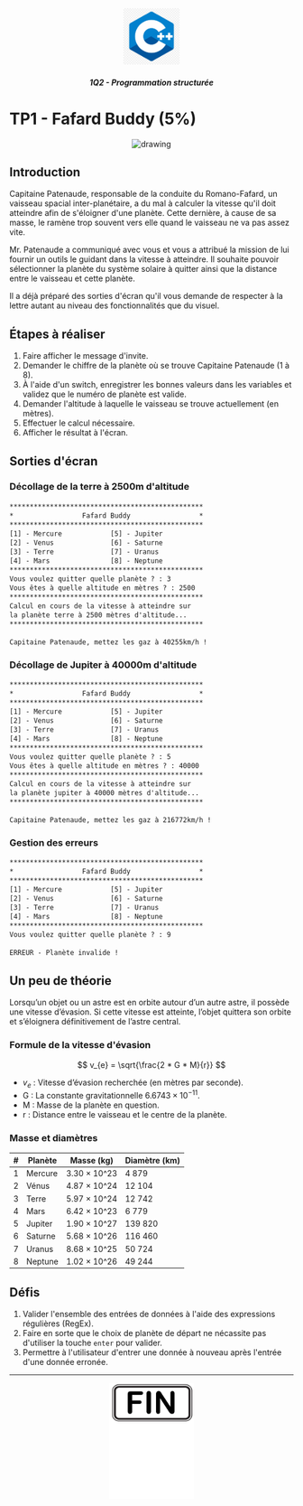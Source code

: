 <p align="Center"><img src="../../_includes//logo.jpg" alt="drawing" width="100"/></p>
<h5 align="Center">1Q2 - Programmation structurée</h5>

# TP1 - Fafard Buddy (5%)
<p align="Center"><img src="./images/team.avif" alt="drawing" width="350"/></p>

## Introduction
Capitaine Patenaude, responsable de la conduite du Romano-Fafard, un vaisseau spacial inter-planétaire, a du mal à calculer la vitesse qu'il doit atteindre afin de  s'éloigner d'une planète.  Cette dernière, à cause de sa masse, le ramène trop souvent vers elle quand le vaisseau ne va pas assez vite.

Mr. Patenaude a communiqué avec vous et vous a attribué la mission de lui fournir un outils le guidant dans la vitesse à atteindre.  Il souhaite pouvoir sélectionner la planète du système solaire à quitter ainsi que la distance entre le vaisseau et cette planète.

Il a déjà préparé des sorties d'écran qu'il vous demande de respecter à la lettre autant au niveau des fonctionnalités que du visuel.

## Étapes à réaliser
1. Faire afficher le message d'invite.
2. Demander le chiffre de la planète où se trouve Capitaine Patenaude (1 à 8).
3. À l'aide d'un switch, enregistrer les bonnes valeurs dans les variables et validez que le numéro de planète est valide.
4. Demander l'altitude à laquelle le vaisseau se trouve actuellement (en mètres).
5. Effectuer le calcul nécessaire.
6. Afficher le résultat à l'écran.
   
## Sorties d'écran
### Décollage de la terre à 2500m d'altitude
```
************************************************
*                 Fafard Buddy                 *
************************************************
[1] - Mercure            [5] - Jupiter
[2] - Venus              [6] - Saturne
[3] - Terre              [7] - Uranus
[4] - Mars               [8] - Neptune
************************************************
Vous voulez quitter quelle planète ? : 3
Vous êtes à quelle altitude en mètres ? : 2500
************************************************
Calcul en cours de la vitesse à atteindre sur
la planète terre à 2500 mètres d'altitude...
************************************************

Capitaine Patenaude, mettez les gaz à 40255km/h !
```

### Décollage de Jupiter à 40000m d'altitude
```
************************************************
*                 Fafard Buddy                 *
************************************************
[1] - Mercure            [5] - Jupiter
[2] - Venus              [6] - Saturne
[3] - Terre              [7] - Uranus
[4] - Mars               [8] - Neptune
************************************************
Vous voulez quitter quelle planète ? : 5
Vous êtes à quelle altitude en mètres ? : 40000
************************************************
Calcul en cours de la vitesse à atteindre sur
la planète jupiter à 40000 mètres d'altitude...
************************************************

Capitaine Patenaude, mettez les gaz à 216772km/h !
```

### Gestion des erreurs
```
************************************************
*                 Fafard Buddy                 *
************************************************
[1] - Mercure            [5] - Jupiter
[2] - Venus              [6] - Saturne
[3] - Terre              [7] - Uranus
[4] - Mars               [8] - Neptune
************************************************
Vous voulez quitter quelle planète ? : 9

ERREUR - Planète invalide !
```

## Un peu de théorie
Lorsqu’un objet ou un astre est en orbite autour d’un autre astre, il possède une vitesse d’évasion. Si cette vitesse est atteinte, l’objet quittera son orbite et s’éloignera définitivement de l’astre central.

### Formule de la vitesse d'évasion
$$
v_{e} = \sqrt{\frac{2 * G * M}{r}}
$$

- $v_{e}$ : Vitesse d’évasion recherchée (en mètres par seconde).
- G : La constante gravitationnelle $6.6743 \times 10^{-11}$.
- M : Masse de la planète en question.
- r : Distance entre le vaisseau et le centre de la planète.

### Masse et diamètres
| # | Planète   | Masse (kg)                  | Diamètre (km) |
|---|-----------|-----------------------------|---------------------------|
| 1 | Mercure   | 3.30 × 10^23                | 4 879                     |
| 2 | Vénus     | 4.87 × 10^24                | 12 104                    |
| 3 | Terre     | 5.97 × 10^24                | 12 742                    |
| 4 | Mars      | 6.42 × 10^23                | 6 779                     |
| 5 | Jupiter   | 1.90 × 10^27                | 139 820                   |
| 6 | Saturne   | 5.68 × 10^26                | 116 460                   |
| 7 | Uranus    | 8.68 × 10^25                | 50 724                    |
| 8 | Neptune   | 1.02 × 10^26                | 49 244                    |


## Défis
1. Valider l'ensemble des entrées de données à l'aide des expressions régulières (RegEx).
2. Faire en sorte que le choix de planète de départ ne nécassite pas d'utiliser la touche `enter` pour valider. 
3. Permettre à l'utilisateur d'entrer une donnée à nouveau après l'entrée d'une donnée erronée.
<hr>
<p align="Center"><img src="./images/end.png" alt="drawing" width="150"/></p>
